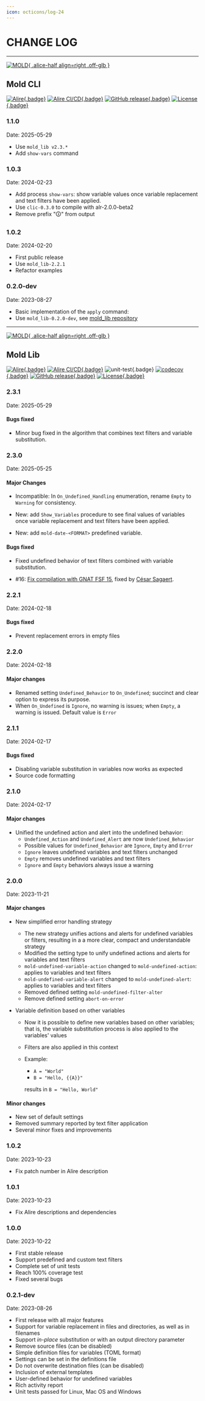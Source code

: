 ```yaml
---
icon: octicons/log-24
---
```


# CHANGE LOG

---

[![MOLD](img/Ada_Mold_CLI.png){ .alice-half align=right .off-glb }](https://github.com/rocher/mold)
## Mold CLI

[![Alire](https://img.shields.io/endpoint?url=https://alire.ada.dev/badges/mold.json){.badge}](https://alire.ada.dev/crates/mold.html)
[![Alire CI/CD](https://img.shields.io/endpoint?url=https://alire-crate-ci.ada.dev/badges/mold.json){.badge}](https://alire-crate-ci.ada.dev/crates/mold.html)
[![GitHub release](https://img.shields.io/github/release/rocher/mold.svg){.badge}](https://github.com/rocher/mold/releases/latest)
[![License](https://img.shields.io/github/license/rocher/mold.svg?color=blue){.badge}](https://github.com/rocher/mold/blob/master/LICENSE)

### 1.1.0
Date: 2025-05-29

  * Use `mold_lib v2.3.*`
  * Add `show-vars` command

### 1.0.3
Date: 2024-02-23

  * Add process `show-vars`: show variable values once variable replacement
    and text filters have been applied.
  * Use `clic-0.3.0` to compile with alr-2.0.0-beta2
  * Remove prefix "🛈" from output

### 1.0.2
Date: 2024-02-20

  * First public release
  * Use `mold_lib-2.2.1`
  * Refactor examples

### 0.2.0-dev
Date: 2023-08-27

  * Basic implementation of the `apply` command:
  * Use `mold_lib-0.2.0-dev`, see [mold_lib repository](https://github.com/rocher/mold_lib)

---

[![MOLD](img/Ada_Mold_Lib.png){ .alice-half align=right .off-glb }](https://github.com/rocher/mold_lib)
## Mold Lib

[![Alire](https://img.shields.io/endpoint?url=https://alire.ada.dev/badges/mold_lib.json){.badge}](https://alire.ada.dev/crates/mold_lib.html)
[![Alire CI/CD](https://img.shields.io/endpoint?url=https://alire-crate-ci.ada.dev/badges/mold_lib.json){.badge}](https://alire-crate-ci.ada.dev/crates/mold_lib.html)
![unit-test](https://github.com/rocher/mold_lib/actions/workflows/unit-test.yml/badge.svg){.badge}
[![codecov](https://codecov.io/gh/rocher/mold_lib/graph/badge.svg?token=LB83SI4I0Y){.badge}](https://codecov.io/gh/rocher/mold_lib)
[![GitHub release](https://img.shields.io/github/release/rocher/mold_lib.svg){.badge}](https://github.com/rocher/mold_lib/releases/latest)
[![License](https://img.shields.io/github/license/rocher/mold_lib.svg?color=blue){.badge}](https://github.com/rocher/mold_lib/blob/master/LICENSE)

### 2.3.1
Date: 2025-05-29

#### Bugs fixed

  * Minor bug fixed in the algorithm that combines text filters and variable
    substitution.

### 2.3.0
Date: 2025-05-25

#### Major Changes

  * Incompatible: In `On_Undefined_Handling` enumeration, rename
    `Empty` to `Warning` for consistency.

  * New: add `Show_Variables` procedure to see final values of variables once
    variable replacement and text filters have been applied.

  * New: add `mold-date-<FORMAT>` predefined variable.

#### Bugs fixed

  * Fixed undefined behavior of text filters combined with variable
    substitution.

  * \#16: [Fix compilation with GNAT FSF
    15](https://github.com/rocher/mold_lib/pull/16), fixed by [César
    Sagaert](https://github.com/AldanTanneo).

### 2.2.1
Date: 2024-02-18

#### Bugs fixed

  * Prevent replacement errors in empty files

### 2.2.0
Date: 2024-02-18

#### Major changes

  * Renamed setting `Undefined_Behavior` to `On_Undefined`; succinct and clear
    option to express its purpose.
  * When `On_Undefined` is `Ignore`, no warning is issues; when `Empty`, a
    warning is issued. Default value is `Error`

### 2.1.1
Date: 2024-02-17

#### Bugs fixed

  * Disabling variable substitution in variables now works as expected
  * Source code formatting

### 2.1.0
Date: 2024-02-17

#### Major changes

  * Unified the undefined action and alert into the undefined behavior:
    * `Undefined_Action` and `Undefined_Alert` are now `Undefined_Behavior`
    * Possible values for `Undefined_Behavior` are `Ignore`, `Empty` and
      `Error`
    * `Ignore` leaves undefined variables and text filters unchanged
    * `Empty` removes undefined variables and text filters
    * `Ignore` and `Empty` behaviors always issue a warning

### 2.0.0
Date: 2023-11-21

#### Major changes

  * New simplified error handling strategy
    * The new strategy unifies actions and alerts for undefined variables or
      filters, resulting in a a more clear, compact and understandable
      strategy
    * Modified the setting type to unify undefined actions and alerts for
      variables and text filters
    * `mold-undefined-variable-action` changed to `mold-undefined-action`:
      applies to variables and text filters
    * `mold-undefined-variable-alert` changed to `mold-undefined-alert`: applies
      to variables and text filters
    * Removed defined setting `mold-undefined-filter-alter`
    * Remove defined setting `abort-on-error`

  * Variable definition based on other variables
    * Now it is possible to define new variables based on other variables;
      that is, the variable substitution process is also applied to the
      variables' values
    * Filters are also applied in this context
    * Example:
        * `A = "World"`
        * `B = "Hello, {{A}}"`

      results in `B = "Hello, World"`

#### Minor changes

  * New set of default settings
  * Removed summary reported by text filter application
  * Several minor fixes and improvements

### 1.0.2
Date: 2023-10-23

  * Fix patch number in Alire description

### 1.0.1
Date: 2023-10-23

  * Fix Alire descriptions and dependencies

### 1.0.0
Date: 2023-10-22

  * First stable release
  * Support predefined and custom text filters
  * Complete set of unit tests
  * Reach 100% coverage test
  * Fixed several bugs

### 0.2.1-dev
Date: 2023-08-26

  * First release with all major features
  * Support for variable replacement in files and directories, as well as in filenames
  * Support *in-place* substitution or with an output directory parameter
  * Remove source files (can be disabled)
  * Simple definition files for variables (TOML format)
  * Settings can be set in the definitions file
  * Do not overwrite destination files (can be disabled)
  * Inclusion of external templates
  * User-defined behavior for undefined variables
  * Rich activity report
  * Unit tests passed for Linux, Mac OS and Windows
